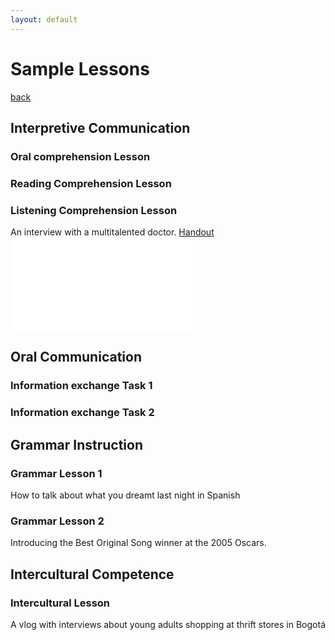 ```yaml
---
layout: default
---
```

# Sample Lessons
[back](./)

## Interpretive Communication 
### Oral comprehension Lesson

### Reading Comprehension Lesson

### Listening Comprehension Lesson
An interview with a multitalented doctor.
[Handout](./lessons/entrevista_jorge/entrevista_jorge.pdf)
<embed src="./lessons/entrevista_jorge/entrevista_jorge.pdf" type="application/pdf" />
<object data="./lessons/entrevista_jorge/entrevista_jorge.pdf" width="1000" height="1000" type='application/pdf'/>

## Oral Communication 
### Information exchange Task 1
### Information exchange Task 2

## Grammar Instruction
### Grammar Lesson 1
How to talk about what you dreamt last night in Spanish
### Grammar Lesson 2
Introducing the Best Original Song winner at the 2005 Oscars. 

## Intercultural Competence 
### Intercultural Lesson
A vlog with interviews about young adults shopping at thrift stores in Bogotá